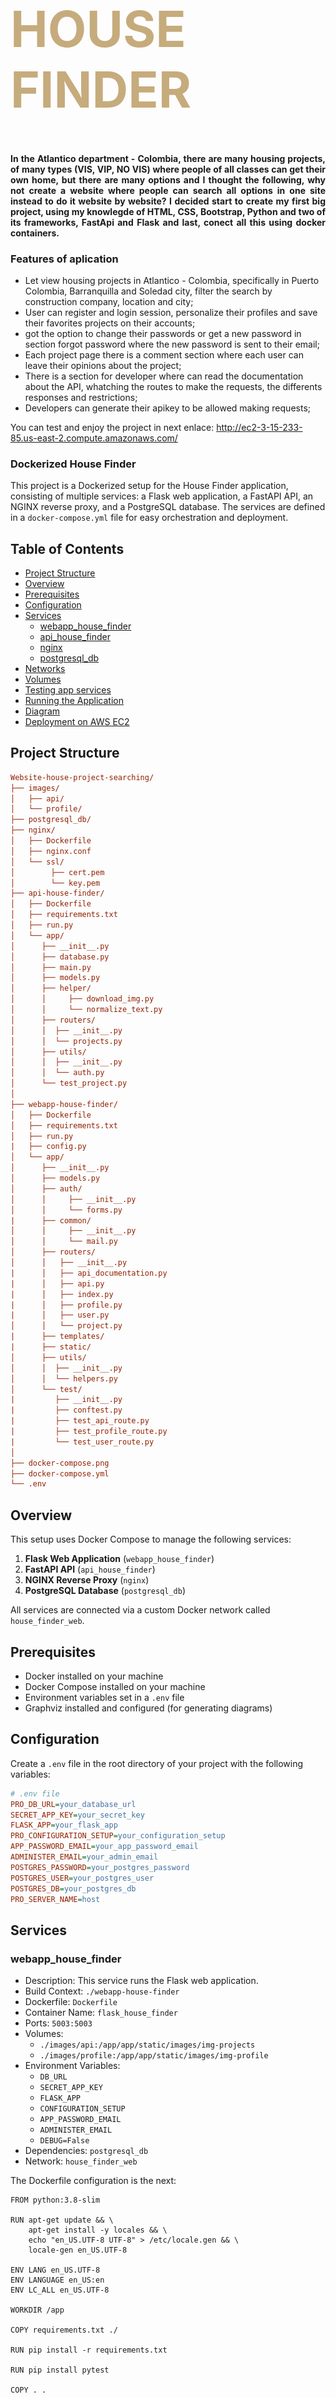<div class="row ">
	<div class="col ">
		<h1  style="color:#C6AB7C; font-size: 80px; font-weight:bold;">HOUSE FINDER</h1>
	</div>
</div>

<h4 align="justify">In the Atlantico department - Colombia, there are many housing projects, of many types (VIS, VIP, NO VIS) where people of all classes can get their own home, but there are many options and I thought the following, why not create a website where people can search all options in one site instead to do it website by website? I decided start to create my first big project, using my knowlegde of HTML, CSS, Bootstrap, Python and two of its frameworks, FastApi and Flask and last, conect all this using docker containers.</h4> 

### Features of aplication

- Let view housing projects in Atlantico - Colombia, specifically in Puerto Colombia, Barranquilla and Soledad city, filter the search by construction company, location and city;
- User can register and login session, personalize their profiles and save their favorites projects on their accounts;
- got the option to change their passwords or get a new password in section forgot password where the new password is sent to their email;
- Each project page there is a comment section where each user can leave their opinions about the project;
- There is a section for developer where can read the documentation about the API, whatching the routes to make the requests, the differents responses and restrictions;
- Developers can generate their apikey to be allowed making requests;

You can test and enjoy the project in next enlace: http://ec2-3-15-233-85.us-east-2.compute.amazonaws.com/

### Dockerized  House Finder

This project is a Dockerized setup for the House Finder application, consisting of multiple services: a Flask web application, a FastAPI API, an NGINX reverse proxy, and a PostgreSQL database. The services are defined in a `docker-compose.yml` file for easy orchestration and deployment.

## Table of Contents
- [Project Structure](#project-structure)
- [Overview](#overview)
- [Prerequisites](#prerequisites)
- [Configuration](#configuration)
- [Services](#services)
  - [webapp_house_finder](#webapp_house_finder)
  - [api_house_finder](#api_house_finder)
  - [nginx](#nginx)
  - [postgresql_db](#postgresql_db)
- [Networks](#networks)
- [Volumes](#volumes)
- [Testing app services](#testing-app-services)
- [Running the Application](#running-the-application)
- [Diagram](#diagram)
- [Deployment on AWS EC2](#deployment-on-aws-ec2)

## Project Structure
```ini
Website-house-project-searching/
├── images/
│   ├── api/
│   └── profile/
├── postgresql_db/
├── nginx/
│   ├── Dockerfile
│   ├── nginx.conf
│   └── ssl/
│        ├── cert.pem
│        └── key.pem
├── api-house-finder/
│   ├── Dockerfile
│   ├── requirements.txt
│   ├── run.py
│   └── app/
│      ├── __init__.py
│      ├── database.py
│      ├── main.py
│      ├── models.py
│      ├── helper/
│      │     ├── download_img.py
│      │     └── normalize_text.py
│      ├── routers/	
│      │  ├── __init__.py
│      │  └── projects.py
│      ├── utils/	
│      │  ├── __init__.py
│      │  └── auth.py
│      └── test_project.py
│
├── webapp-house-finder/
│   ├── Dockerfile
│   ├── requirements.txt
│   ├── run.py
|   ├── config.py
│   └── app/
│      ├── __init__.py
│      ├── models.py
│      ├── auth/
│      │     ├── __init__.py
│      │     └── forms.py
|      ├── common/
│      │     ├── __init__.py
│      │     └── mail.py
│      ├── routers/	
│      │   ├── __init__.py
|      │   ├── api_documentation.py
|      │   ├── api.py
|      │   ├── index.py
|      │   ├── profile.py
|      │   ├── user.py
│      │   └── project.py
|      ├── templates/
|      ├── static/
│      ├── utils/	
│      │  ├── __init__.py
│      │  └── helpers.py
│      └── test/
|         ├── __init__.py
|         ├── conftest.py
|         ├── test_api_route.py
|         ├── test_profile_route.py
|         └── test_user_route.py
│   
├── docker-compose.png  
├── docker-compose.yml
└── .env

```

## Overview

This setup uses Docker Compose to manage the following services:

1. **Flask Web Application** (`webapp_house_finder`)
2. **FastAPI API** (`api_house_finder`)
3. **NGINX Reverse Proxy** (`nginx`)
4. **PostgreSQL Database** (`postgresql_db`)

All services are connected via a custom Docker network called `house_finder_web`.

## Prerequisites

- Docker installed on your machine
- Docker Compose installed on your machine
- Environment variables set in a `.env` file
- Graphviz installed and configured (for generating diagrams)


## Configuration

Create a `.env` file in the root directory of your project with the following variables:

```ini
# .env file
PRO_DB_URL=your_database_url
SECRET_APP_KEY=your_secret_key
FLASK_APP=your_flask_app
PRO_CONFIGURATION_SETUP=your_configuration_setup
APP_PASSWORD_EMAIL=your_app_password_email
ADMINISTER_EMAIL=your_admin_email
POSTGRES_PASSWORD=your_postgres_password
POSTGRES_USER=your_postgres_user
POSTGRES_DB=your_postgres_db
PRO_SERVER_NAME=host
```
## Services
### webapp_house_finder

- Description: This service runs the Flask web application.
- Build Context: `./webapp-house-finder`
- Dockerfile: `Dockerfile`
- Container Name: `flask_house_finder`
- Ports: `5003:5003`
- Volumes:
     - `./images/api:/app/app/static/images/img-projects`
     - `./images/profile:/app/app/static/images/img-profile`
- Environment Variables:
     - `DB_URL`
     - `SECRET_APP_KEY`
     - `FLASK_APP`
     - `CONFIGURATION_SETUP`
     - `APP_PASSWORD_EMAIL`
     - `ADMINISTER_EMAIL`
     - `DEBUG=False`
- Dependencies: `postgresql_db`
- Network: `house_finder_web`

The Dockerfile configuration is the next:
```init
FROM python:3.8-slim

RUN apt-get update && \
    apt-get install -y locales && \
    echo "en_US.UTF-8 UTF-8" > /etc/locale.gen && \
    locale-gen en_US.UTF-8

ENV LANG en_US.UTF-8
ENV LANGUAGE en_US:en
ENV LC_ALL en_US.UTF-8

WORKDIR /app

COPY requirements.txt ./

RUN pip install -r requirements.txt

RUN pip install pytest

COPY . .

EXPOSE 5003

CMD ["gunicorn", "run:app", "-w", "4", "--bind", "0.0.0.0:5003"]
```
  
### api_house_finder
- Description: This service runs the FastAPI application.
- Build Context: `./api-house-finder`
- Dockerfile: `Dockerfile`
- Container Name: `fastapi_house_finder`
- Ports: `8000:8000`
- Volumes:
     - `./images/api:/app/app/static/images/img-projects`
- Environment Variables:
     - `DB_URL`
     - `SECRET_APP_KEY`
- Dependencies: `postgresql_db`
- Network: `house_finder_web`
The Dockerfile configuration is the next:
```init
FROM python:3.11-slim

WORKDIR /app

COPY requirements.txt .

RUN pip install -r requirements.txt

RUN pip install pytest

COPY . .

CMD ["uvicorn", "main:app", "--host", "0.0.0.0", "--port", "8000"]
```

### nginx
- Description: This service runs the NGINX reverse proxy.
- Build Context: `./nginx`
- Ports: `80:80`
- Dependencies: `webapp_house_finder`, `api_house_finder`
- Network: `house_finder_web`
The Dockerfile configuration is the next:

```init
FROM nginx:latest

COPY nginx.conf /etc/nginx/nginx.conf

EXPOSE 80
```

### postgresql_db
- Description: This service runs the PostgreSQL database.
- Image: `postgres:12`
- Container Name: `postgresql_db`
- Ports: `5432:5432`
- Environment Variables:
     - `POSTGRES_PASSWORD`
     - `POSTGRES_USER`
     - `POSTGRES_DB`
- Volumes:
     - `./postgresql_data:/var/lib/postgresql/data`
- Network:
     - `house_finder_web`

## Networks
- house_finder_web: A custom network for connecting all the services.

## Volumes
- postgresql-data: Stores PostgreSQL data.
- images: Stores images used by the applications.

## Testing app services
In same `.env` file in the root directory of your project with the following test variables:
```ini
# .env file
TEST_CONFIGURATION_SETUP=TEST_CONFIG_FLASKAPP
TEST_DB_URL=SQLITE_URL_TESTING
TEST_APIKEY=TEST_CREDENTIALS_APIKEY
TEST_TOKEN=TEST_CREDENTIALS_TOKENSECRET
```
Docker compose configuration we add the next:

```ini
  test_fastapi:
    build:
      context: ./api-house-finder
      dockerfile: Dockerfile
    command: ["pytest"]
    environment:
      - DB_URL=${TEST_DB_URL}
      - TEST_APIKEY=${TEST_APIKEY}
      - TEST_TOKEN=${TEST_TOKEN}
    depends_on:
      - postgresql_db
    env_file:
      - .env

  test_flask:
    build:
      context: ./webapp-house-finder
      dockerfile: Dockerfile
    command: ["pytest", "app/tests/"]
    environment:
      - TEST_CONFIGURATION_SETUP=${TEST_CONFIGURATION_SETUP}
    env_file:
      - .env

```

## Running the Application

1. Ensure Docker and Docker Compose are installed.

2. Create a .env file in the root directory with the necessary environment variables.

3. Run the following command to build and start all services:
   
   `docker-compose up --build`

4. Access the services:
  - Flask Web Application: http://localhost:5003
  - FastAPI API: http://localhost:8000
  - NGINX Reverse Proxy: http://localhost:80

5. To stop the services, run:

   `docker-compose down`

## Diagram
- Below is a visual representation of the Docker Compose setup:

![Docker Compose Diagram](docker-compose.png)

## Deployment on AWS EC2
### Prerequisites
- AWS Account
- EC2 instance (Free tier, Amazon Linux 2 AMI)
- GitHub repository with your project

### Steps
1. Update the package index on your EC2 instance:
  
  ```ini
  sudo yum update -y
  ```

2. Install Docker:

 ```ini
  sudo amazon-linux-extras install docker
  sudo service docker start
  sudo usermod -a -G docker ec2-user
  ```

3. Install Docker Compose:

 ```ini
  sudo curl -L "https://github.com/docker/compose/releases/download/1.29.2/docker-compose-$(uname -s)-$(uname -m)" -o /usr/local/bin/docker-compose
  sudo chmod +x /usr/local/bin/docker-compose
  docker-compose --version  # Verify installation
  ```

4. Ensure the Docker daemon is running and set to start on boot:

 ```ini
  sudo systemctl start docker
  sudo systemctl enable docker
  ```

5. Create a directory to paste files of project:

 ```ini
    sudo mkdir house-finder
  ```

6. Transfer your Docker Compose file (docker-compose.yml) and directories from your local to the EC2 instance using scp or any preferred method:
  ```ini
    ssh -i vs-kp-1.pem ec2-user@ec2_public_ip
    sudo chmod 755 /home/ec2-user/house-finder
    exit
    chmod 600 vs-kp-1.pem
    scp -i vs-kp-1.pem docker-compose.yml  ec2-user@ec2_public_ip:/home/ec2-user/house-finder
    scp -i vs-kp-1.pem -r images/ webapp-house-finder/ api-house-finder/ postgresql_data/  nginx/ ec2-user@ec2_public_ip:/home/ec2-user/house-finder
  ```

7. Generate a self-signed SSL certificate (if you do not have a domain name):
  ```ini
  cd /house-finder/nginx/ssl/
  sudo openssl req -x509 -nodes -newkey rsa:4096 -keyout key.pem -out cert.pem -days 365
  ```

8. Configure the nginx.conf with nano to enable HTTPS connection in port 443:
  ```ini
  cd /house-finder/nginx/
  sudo nano nginx.conf
```

```ini
  events { }

http {
        include /etc/nginx/mime.types;
    server {
        listen 80;
        server_name ${SERVER_NAME};

        location / {
            proxy_pass http://flask_house_finder:5003;
            proxy_set_header Host $host;
            proxy_set_header X-Real-IP $remote_addr;
            proxy_set_header X-Forwarded-For $proxy_add_x_forwarded_for;
            proxy_set_header X-Forwarded-Proto $scheme;
        }

        location /api/ {
            proxy_pass http://fastapi_house_finder:8000;
            proxy_set_header Host $host;
            proxy_set_header X-Real-IP $remote_addr;
            proxy_set_header X-Forwarded-For $proxy_add_x_forwarded_for;
            proxy_set_header X-Forwarded-Proto $scheme;
            proxy_set_header api_key $upstream_http_api_key;
        }

        location /docs {
            proxy_pass http://fastapi_house_finder:8000/docs;
            proxy_set_header Host $host;
            proxy_set_header X-Real-IP $remote_addr;
            proxy_set_header X-Forwarded-For $proxy_add_x_forwarded_for;
            proxy_set_header X-Forwarded-Proto $scheme;
        }

        location /openapi.json {
            proxy_pass http://fastapi_house_finder:8000/openapi.json;
            proxy_set_header Host $host;
            proxy_set_header X-Real-IP $remote_addr;
            proxy_set_header X-Forwarded-For $proxy_add_x_forwarded_for;
            proxy_set_header X-Forwarded-Proto $scheme;
        }
        location /redoc {
            proxy_pass http://fastapi_house_finder:8000/redoc;
            proxy_set_header Host $host;
            proxy_set_header X-Real-IP $remote_addr;
            proxy_set_header X-Forwarded-For $proxy_add_x_forwarded_for;
            proxy_set_header X-Forwarded-Proto $scheme;
        }
    }


        server{
                listen 443 ssl;
                server_name ${SERVER_NAME};

                ssl_certificate /etc/nginx/ssl/cert.pem;
                ssl_certificate_key /etc/nginx/ssl/key.pem;

                location / {
                        proxy_pass http://flask_house_finder:5003;
                        proxy_set_header Host $host;
                        proxy_set_header X-Real-IP $remote_addr;
                        proxy_set_header X-Forwarded-For $proxy_add_x_forwarded_for;
                        proxy_set_header X-Forwarded-Proto $scheme;
                      }

                location /api/ {
                        proxy_pass http://fastapi_house_finder:8000;
                        proxy_set_header Host $host;
                        proxy_set_header X-Real-IP $remote_addr;
                        proxy_set_header X-Forwarded-For $proxy_add_x_forwarded_for;
                        proxy_set_header X-Forwarded-Proto $scheme;
                        proxy_set_header api_key $upstream_http_api_key;                      
                        }

                location /openapi.json{
                        proxy_pass http://fastapi_house_finder:8000/openapi.json;
                        proxy_set_header Host $host;
                        proxy_set_header X-Real-IP $remote_addr;
                        proxy_set_header X-Forwarded-For $proxy_add_x_forwarded_for;
                        proxy_set_header X-Forwarded-Proto $scheme;
                        }

                location /redoc {
                        proxy_pass http://fastapi_house_finder:8000/redoc;
                        proxy_set_header Host $host;
                        proxy_set_header X-Real-IP $remote_addr;
                        proxy_set_header X-Forwarded-For $proxy_add_x_forwarded_for;
                        proxy_set_header X-Forwarded-Proto $scheme;
                      }

        }
}
  ```

9. Modify Dockerfile to copy the ssl certificates:
  ```ini
  sudo nano Dockerfile
```

```ini
  FROM nginx:latest

  RUN mkdir -p /etc/nginx/ssl

  COPY ./ssl/cert.pem /etc/nginx/ssl/cert.pem
  COPY ./ssl/key.pem /etc/nginx/ssl/key.pem


  RUN chmod 700 /etc/nginx/ssl/

  COPY nginx.conf /etc/nginx/nginx.conf

  EXPOSE 80 443
  ```

10. Navigate to your project directory and enable port 443 and volume of ssl certifications and nginx.conf:
  ```ini
  cd Website-house-project-searching-
  sudo nano docker-compose-yml
```

```ini
  version: "3.8"

  networks:
    house_finder_web:

  services:
            
    webapp_house_finder:
      container_name: flask_house_finder
      build:
        context: ./webapp-house-finder
        dockerfile: Dockerfile
      restart: always
      ports:
        - "5003:5003"
      volumes:
        - ./images/api:/app/app/static/images/img-projects
        - ./images/profile:/app/app/static/images/img-profile
      environment:
        - DB_URL=${PRO_DB_URL}
        - SECRET_APP_KEY=${SECRET_APP_KEY}
        - FLASK_APP=${FLASK_APP}
        - CONFIGURATION_SETUP=${PRO_CONFIGURATION_SETUP}
        - APP_PASSWORD_EMAIL=${APP_PASSWORD_EMAIL}
        - ADMINISTER_EMAIL=${ADMINISTER_EMAIL}
        - DEBUG=False
        - SERVER_NAME=${PRO_SERVER_NAME}
      depends_on:
        - postgresql_db
      env_file:
        - .env
      networks:
        - house_finder_web
    
    api_house_finder:
      container_name: fastapi_house_finder
      build:
        context: ./api-house-finder
        dockerfile: Dockerfile
      restart: always
      ports:
        - "8000:8000"
      volumes:
        - ./images/api:/app/app/static/images/img-projects
      environment:
        - DB_URL=${PRO_DB_URL}
        - SECRET_APP_KEY=${SECRET_APP_KEY}
      depends_on:
        - postgresql_db
      env_file:
        - .env
      networks:
        - house_finder_web

    nginx:
      build:
        context: ./nginx
      restart: always
      ports:
        - "80:80"
        - "443:443"
      volumes:
        - ./nginx/nginx.conf:/etc/nginx/nginx.conf:ro
        - ./nginx/ssl/cert.pem:/etc/nginx/ssl/cert.pem
        - ./nginx/ssl/key.pem:/etc/nginx/ssl/key.pem   
      depends_on:
        - webapp_house_finder
        - api_house_finder
      environment:
        - SERVER_NAME=${PRO_SERVER_NAME}
      networks:
        - house_finder_web


    postgresql_db:
      container_name: postgresql_db
      image: postgres:12
      restart: always
      ports:
        - "5432:5432"
      environment:
        - POSTGRES_PASSWORD=${POSTGRES_PASSWORD}
        - POSTGRES_USER=${POSTGRES_USER}
        - POSTGRES_DB=${POSTGRES_DB}
      volumes:
        - ./postgresql_data:/var/lib/postgresql/data 
      env_file:
        - .env
      networks:
        - house_finder_web

  volumes:
    postgresql-data:
    images:
  ```

11. Modify `.env` :
   - To change environment variable `PRO_SERVER_NAME`, if you don't have domain, use the `Public IPv4 DNS` or `Public IPv4 address` EC2 instance.

11. Run Docker Compose to start your application:
  ```ini
  sudo docker-compose up -d --build
  ```

### Verifying the Deployment
1. Check if the Docker containers are running:
  ```ini
   sudo docker ps
  ```

2. Access your application:
  - Open your browser and navigate to your EC2 instance's public IP address.

### Notes
  - Ensure your EC2 instance security groups allow traffic on the necessary ports (e.g., 80 and 443 for HTTP and HTTPS).

  - For a production environment, consider using a proper SSL certificate from a trusted Certificate Authority.
